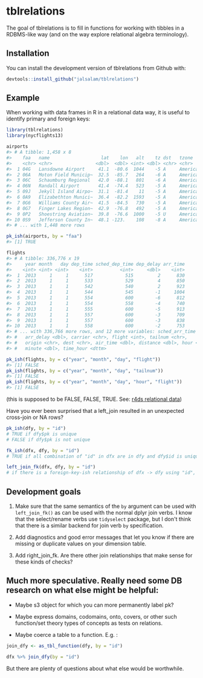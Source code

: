
<!-- README.md is generated from README.Rmd. Please edit that file -->
tblrelations
============

The goal of tblrelations is to fill in functions for working with tibbles in a RDBMS-like way (and on the way explore relational algebra terminology).

Installation
------------

You can install the development version of tblrelations from Github with:

``` r
devtools::install_github("jalsalam/tblrelations")
```

Example
-------

When working with data frames in R in a relational data way, it is useful to identify primary and foreign keys:

``` r
library(tblrelations)
library(nycflights13)

airports
#> # A tibble: 1,458 x 8
#>    faa   name                   lat    lon   alt    tz dst   tzone        
#>    <chr> <chr>                <dbl>  <dbl> <int> <dbl> <chr> <chr>        
#>  1 04G   Lansdowne Airport     41.1  -80.6  1044    -5 A     America/New_~
#>  2 06A   Moton Field Municip~  32.5  -85.7   264    -6 A     America/Chic~
#>  3 06C   Schaumburg Regional   42.0  -88.1   801    -6 A     America/Chic~
#>  4 06N   Randall Airport       41.4  -74.4   523    -5 A     America/New_~
#>  5 09J   Jekyll Island Airpo~  31.1  -81.4    11    -5 A     America/New_~
#>  6 0A9   Elizabethton Munici~  36.4  -82.2  1593    -5 A     America/New_~
#>  7 0G6   Williams County Air~  41.5  -84.5   730    -5 A     America/New_~
#>  8 0G7   Finger Lakes Region~  42.9  -76.8   492    -5 A     America/New_~
#>  9 0P2   Shoestring Aviation~  39.8  -76.6  1000    -5 U     America/New_~
#> 10 0S9   Jefferson County In~  48.1 -123.    108    -8 A     America/Los_~
#> # ... with 1,448 more rows
```

``` r
pk_ish(airports, by = "faa")
#> [1] TRUE
```

``` r
flights
#> # A tibble: 336,776 x 19
#>     year month   day dep_time sched_dep_time dep_delay arr_time
#>    <int> <int> <int>    <int>          <int>     <dbl>    <int>
#>  1  2013     1     1      517            515         2      830
#>  2  2013     1     1      533            529         4      850
#>  3  2013     1     1      542            540         2      923
#>  4  2013     1     1      544            545        -1     1004
#>  5  2013     1     1      554            600        -6      812
#>  6  2013     1     1      554            558        -4      740
#>  7  2013     1     1      555            600        -5      913
#>  8  2013     1     1      557            600        -3      709
#>  9  2013     1     1      557            600        -3      838
#> 10  2013     1     1      558            600        -2      753
#> # ... with 336,766 more rows, and 12 more variables: sched_arr_time <int>,
#> #   arr_delay <dbl>, carrier <chr>, flight <int>, tailnum <chr>,
#> #   origin <chr>, dest <chr>, air_time <dbl>, distance <dbl>, hour <dbl>,
#> #   minute <dbl>, time_hour <dttm>
```

``` r
pk_ish(flights, by = c("year", "month", "day", "flight"))
#> [1] FALSE
pk_ish(flights, by = c("year", "month", "day", "tailnum"))
#> [1] FALSE
pk_ish(flights, by = c("year", "month", "day", "hour", "flight"))
#> [1] FALSE
```

(this is supposed to be FALSE, FALSE, TRUE. See: [r4ds relational data](http://r4ds.had.co.nz/relational-data.html))

Have you ever been surprised that a left\_join resulted in an unexpected cross-join or NA rows?

``` r
pk_ish(dfy, by = "id")
# TRUE if dfy$pk is unique
# FALSE if dfy$pk is not unique

fk_ish(dfx, dfy, by = "id")
# TRUE if all combination of "id" in dfx are in dfy and dfy$id is unique.

left_join_fk(dfx, dfy, by = "id")
# if there is a foreign-key-ish relationship of dfx -> dfy using "id", then it returns the joined table as normal, otherwise it errors.
```

Development goals
-----------------

1.  Make sure that the same semantics of the `by` argument can be used with `left_join_fk()` as can be used with the normal dplyr join verbs. I know that the select/rename verbs use `tidyselect` package, but I don't think that there is a similar backend for join verb `by` specification.

2.  Add diagnostics and good error messages that let you know if there are missing or duplicate values on your dimension table.

3.  Add right\_join\_fk. Are there other join relationships that make sense for these kinds of checks?

Much more speculative. Really need some DB research on what else might be helpful:
----------------------------------------------------------------------------------

-   Maybe s3 object for which you can more permanently label pk?

-   Maybe express domains, codomains, onto, covers, or other such function/set theory types of concepts as tests on relations.

-   Maybe coerce a table to a function. E.g. :

``` r
join_dfy <- as_tbl_function(dfy, by = "id")

dfx %>% join_dfy(by = "id")
```

But there are plenty of questions about what else would be worthwhile.
